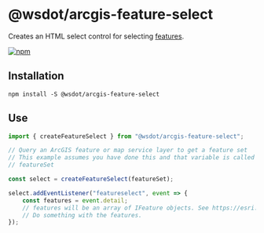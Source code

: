# @wsdot/arcgis-feature-select

Creates an HTML select control for selecting [features].

[![npm](https://img.shields.io/npm/v/@wsdot/arcgis-feature-select.svg?style=flat-square)](https://www.npmjs.org/package/@wsdot/arcgis-feature-select)

## Installation

```console
npm install -S @wsdot/arcgis-feature-select
```

## Use

```typescript
import { createFeatureSelect } from "@wsdot/arcgis-feature-select";

// Query an ArcGIS feature or map service layer to get a feature set
// This example assumes you have done this and that variable is called
// featureSet

const select = createFeatureSelect(featureSet);

select.addEventListener("featureselect", event => {
    const features = event.detail;
    // features will be an array of IFeature objects. See https://esri.github.io/arcgis-rest-js/api/common-types/IFeature/
    // Do something with the features.
});
```

[features]:https://esri.github.io/arcgis-rest-js/api/common-types/IFeature/